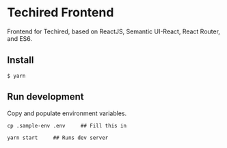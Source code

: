 # Techired Frontend

Frontend for Techired, based on ReactJS, Semantic UI-React, React Router, and ES6.

## Install

```
$ yarn
```

## Run development

Copy and populate environment variables.

```
cp .sample-env .env     ## Fill this in
```

```
yarn start     ## Runs dev server
```
